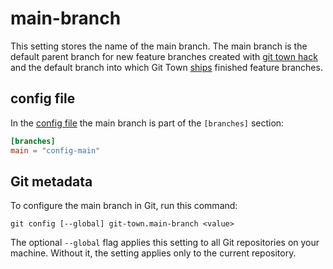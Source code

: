 # main-branch

This setting stores the name of the main branch. The main branch is the default
parent branch for new feature branches created with
[git town hack](../commands/hack.md) and the default branch into which Git Town
[ships](../commands/ship.md) finished feature branches.

## config file

In the [config file](../configuration-file.md) the main branch is part of the
`[branches]` section:

```toml
[branches]
main = "config-main"
```

## Git metadata

To configure the main branch in Git, run this command:

```wrap
git config [--global] git-town.main-branch <value>
```

The optional `--global` flag applies this setting to all Git repositories on
your machine. Without it, the setting applies only to the current repository.
